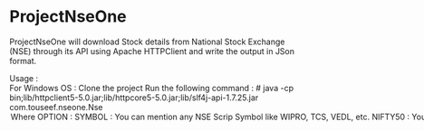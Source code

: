 # ProjectNseOne
ProjectNseOne will download Stock details from National Stock Exchange (NSE) through its API using Apache HTTPClient and write the output in JSon format.  

Usage :   
  For Windows OS : 
  Clone the project
  Run the following command : 
    # java -cp bin;lib/httpclient5-5.0.jar;lib/httpcore5-5.0.jar;lib/slf4j-api-1.7.25.jar com.touseef.nseone.Nse <OPTION>  
  Where OPTION :
    SYMBOL : You can mention any NSE Scrip Symbol like WIPRO, TCS, VEDL, etc.
    NIFTY50 : You can mention NIFTY50 to get top 50 Nifty stocks.
